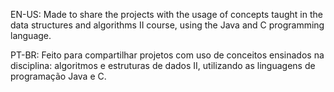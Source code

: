 EN-US: Made to share the projects with the usage of concepts taught in the data structures and algorithms II course, using the Java and C programming language.

PT-BR: Feito para compartilhar projetos com uso de conceitos ensinados na disciplina: algoritmos e estruturas de dados II, utilizando as linguagens de programação Java e C.
